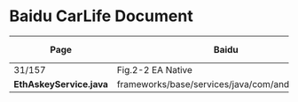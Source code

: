 
# Baidu CarLife Document

Page  | Baidu             | Apple (R28)
------- | -------------------- | --------------
31/157  | Fig.2-2 EA Native | 
**EthAskeyService.java** | frameworks/base/services/java/com/android/server | getState

